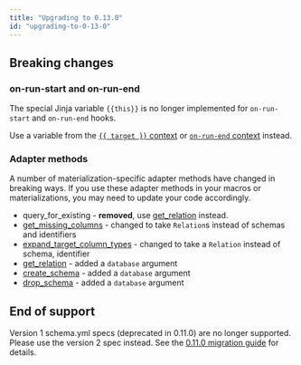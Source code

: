 ```yaml
---
title: "Upgrading to 0.13.0"
id: "upgrading-to-0-13-0"
---
```


## Breaking changes

### on-run-start and on-run-end

The special Jinja variable `{{this}}` is no longer implemented for `on-run-start` and `on-run-end` hooks. 

Use a variable from the [`{{ target }}` context](target) or [`on-run-end` context](on-run-end-context) instead.

### Adapter methods

A number of materialization-specific adapter methods have changed in breaking ways. If you use these adapter methods in your macros or materializations, you may need to update your code accordingly.
  - query_for_existing - **removed**, use [get_relation](adapter/#get_relation) instead.
  - [get_missing_columns](adapter/#get_missing_columns) - changed to take `Relation`s instead of schemas and identifiers
  - [expand_target_column_types](adapter#expand_target_column_types) - changed to take a `Relation` instead of schema, identifier
  - [get_relation](adapter/#get_relation) - added a `database` argument
  - [create_schema](adapter#create_schema) - added a `database` argument
  - [drop_schema](adapter#drop_schema) - added a `database` argument

## End of support

Version 1 schema.yml specs (deprecated in 0.11.0) are no longer supported. 
Please use the version 2 spec instead. 
See the [0.11.0 migration guide](upgrading-from-0-10-to-0-11#schemayml-v2-syntax) for details.
